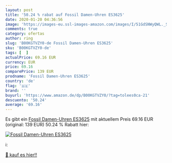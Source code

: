 ```yaml
---
layout: post
title: '50.24 % rabat auf Fossil Damen-Uhren ES3625'
date: 2020-01-20 04:36:56
image: 'https://images-eu.ssl-images-amazon.com/images/I/51GdSNWyQWL._SL200_.jpg'
comments: true
category: ofertas
author: ring
slug: 'B00KGTVZY0-de Fossil Damen-Uhren ES3625'
sku: 'B00KGTVZY0-de'
tags: [  ]
actualPrice: 69.16 EUR
currency: EUR
price: 69.16
comparePrice: 139 EUR
prodname: 'Fossil Damen-Uhren ES3625'
country: 'de'
flag: '🇩🇪'
brand: ''
buyurl: 'https://www.amazon.de/dp/B00KGTVZY0/?tag=tolees0ca-21'
descuento: '50.24'
average: '69.16'
---
```


Es gibt ein [Fossil Damen-Uhren ES3625](https://www.amazon.de/dp/B00KGTVZY0/?tag=tolees0ca-21) mit aktuellem Preis 69.16 EUR (original: 139 EUR) 50.24 % Rabatt hier:

[![Fossil Damen-Uhren ES3625](https://images-eu.ssl-images-amazon.com/images/I/51GdSNWyQWL._SL200_.jpg)](https://www.amazon.de/dp/B00KGTVZY0/?tag=tolees0ca-21)

ℹ️:


[🛒 kauf es hier!!](https://www.amazon.de/dp/B00KGTVZY0/?tag=tolees0ca-21)
